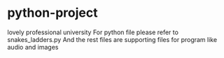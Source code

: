 # python-project
lovely professional university
For python file please refer to snakes_ladders.py
And the rest files are supporting files for program like audio and images
